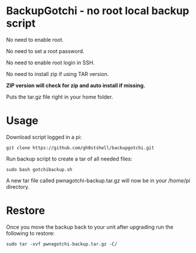 # BackupGotchi - no root local backup script
No need to enable root.

No need to set a root password.

No need to enable root login in SSH.

No need to install zip if using TAR version.

**ZIP version will check for zip and auto install if missing.**

Puts the tar.gz file right in your home folder.

# Usage

Download script logged in a pi:
    
    git clone https://github.com/gh0stshell/backupgotchi.git

Run backup script to create a tar of all needed files:
    
    sudo bash gotchibackup.sh
    
A new tar file called pwnagotchi-backup.tar.gz will now be in your /home/pi directory.

# Restore

Once you move the backup back to your unit after upgrading run the following to restore:

    sudo tar -xvf pwnagotchi-backup.tar.gz -C/
